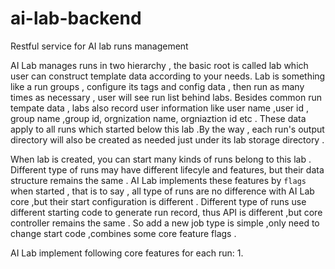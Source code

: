 # ai-lab-backend

Restful service for AI lab runs management  

   AI Lab manages runs in two hierarchy , the basic root is called lab which user can construct template data 
according to your needs. Lab is something like a run groups , configure its tags and config data , then run as
many times as necessary , user will see run list behind labs. Besides common run tempate data , labs also 
record user information like user name ,user id , group name ,group id, orgnization name, orgniaztion id etc .
These data apply to all runs which started below this lab .By the way , each run's output directory will also 
be created as needed just under its lab storage directory .

   When lab is created, you can start many kinds of runs belong  to this lab . Different type of runs may 
have different lifecyle and features, but their data structure remains the same . AI Lab implements these
features by `flags` when started , that is to say , all type of runs are no difference with AI Lab core ,but 
their start configuration is different . Different type of runs use different starting code to generate run 
record, thus API is different ,but core controller remains the same . So add a new job type is simple ,only 
need to change start code ,combines some core feature flags . 
  
   AI Lab implement following core features for each run:
   1. 
  
